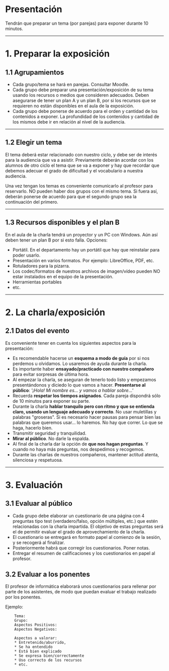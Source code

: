 
# Presentación

Tendrán que preparar un tema (por parejas) para exponer durante 10 minutos.

---

# 1. Preparar la exposición

## 1.1 Agrupamientos

* Cada grupo/tema se hará en parejas. Consultar Moodle.
* Cada grupo debe preparar una presentación/exposición de su tema usando los recursos o medios que consideren adecuados. Deben asegurarse de tener un plan A y un plan B, por si los recursos que se requieren no están disponibles en el aula de la exposición.
* Cada grupo debe ponerse de acuerdo para el orden y cantidad de los
contenidos a exponer. La profundidad de los contenidos y cantidad de los
mismos debe ir en relación al nivel de la audiencia.

---

## 1.2 Elegir un tema

El tema deberá estar relacionado con nuestro ciclo, y debe ser de interés para la audiencia que va a asistir. Previamente deberán acordar con los alumnos de otro ciclo el tema que se va a exponer y hay que recordar que debemos adecuar el grado de dificultad y el vocabulario a nuestra audiencia.

Una vez tengan los temas es conveniente comunicarlo al profesor para reservarlo. NO pueden haber dos grupos con el mismo tema. Si fuera así, deberán ponerse de acuerdo para que el segundo grupo sea la continuación del primero.

---

## 1.3 Recursos disponibles y el plan B

En el aula de la charla tendrá un proyector y un PC con Windows. Aún así deben tener un plan B por si esto falla. Opciones:
* Portátil. En el departamento hay un portátil que hay que reinstalar para poder usarlo.
* Presentación en varios formatos. Por ejemplo: LibreOffice, PDF, etc.
* Rotuladores para la pizarra.
* Los codec/formatos de nuestros archivos de imagen/vídeo pueden NO estar instalados en el equipo de la presentación.
* Herramientas portables
* etc.

---

# 2. La charla/exposición

## 2.1 Datos del evento

Es conveniente tener en cuenta los siguientes aspectos para la presentación:
* Es recomendable hacerse un **esquema a modo de guía** por si nos perdemos u olvidamos. Lo usaremos de ayuda durante la charla.
* Es importante haber **ensayado/practicado con nuestro compañero** para evitar sorpresas de última hora.
* Al empezar la charla, se aseguran de tenerlo todo listo y empezamos presentándonos y diciedo lo que vamos a hacer. **Presentarse al público**: _'¡Hola! Mi nombre es... y vamos a hablar sobre...'_
* Recuerda **respetar los tiempos asignados**. Cada pareja dispondrá sólo de 10 minutos para exponer su parte.
* Durante la charla **hablar tranquilo pero con ritmo y que se entienda claro, usando un lenguaje adecuado y correcto**. No usar muletillas y palabras "groseras". Si es necesario hacer pausas para pensar bien las palabras que queremos usar... lo haremos. No hay que correr. Lo que se haga, hacerlo bien.
* Transmitir seguridad y tranquilidad.
* **Mirar al público**. No darle la espalda.
* Al final de la charla dar la opción de **que nos hagan preguntas**. Y cuando no haya más preguntas, nos despedimos y recogemos.
* Durante las charlas de nuestros compañeros, mantener actitud atenta, silenciosa y respetuosa.

---
# 3. Evaluación

## 3.1 Evaluar al público

* Cada grupo debe elaborar un cuestionario de una página con 4 preguntas tipo test (verdadero/falso, opción múltiples, etc.) que estén relacionadas con la charla impartida. El objetivo de estas preguntas será el de permitir evaluar el grado de aprovechamiento de la charla.
* El cuestionario se entregará en formato papel al comienzo de la sesión, y se recogerá al finalizar.
* Posteriormente habrá que corregir los cuestionarios. Poner notas.
* Entregar el resumen de calificaciones y los cuestionarios en papel al profesor.

## 3.2 Evaluar a los ponentes

El profesor de informática elaborará unos cuestionarios para rellenar por
parte de los asistentes, de modo que puedan evaluar el trabajo realizado por
los ponentes.

Ejemplo:
```
    Tema: 	
    Grupo: 	
    Aspectos Positivos:
    Aspectos Negativos:

    Aspectos a valorar:
    * Entretenido/aburrido,
    * Se ha entendido
    * Está bien explicado
    * Se expresa bien/correctamente
    * Uso correcto de los recursos
    * etc.
```
